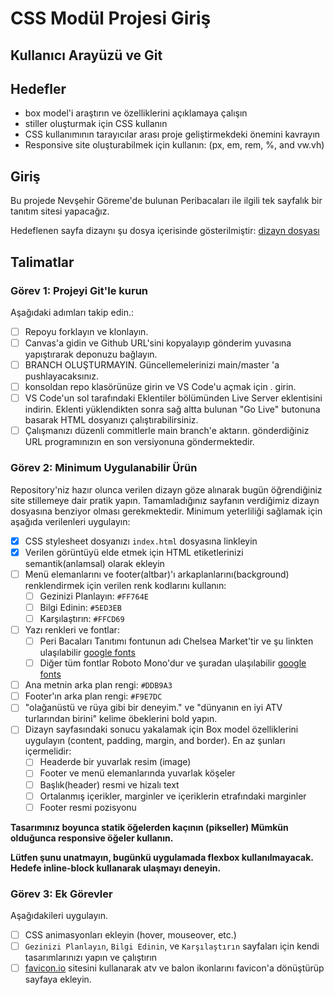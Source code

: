 # CSS Modül Projesi Giriş

## Kullanıcı Arayüzü ve Git

## Hedefler

- box model'i araştırın ve özelliklerini açıklamaya çalışın 
- stiller oluşturmak için CSS kullanın 
- CSS kullanımının tarayıcılar arası proje geliştirmekdeki önemini kavrayın
- Responsive site oluşturabilmek için kullanın: (px, em, rem, %, and vw.vh) 

## Giriş

Bu projede Nevşehir Göreme'de bulunan Peribacaları ile ilgili tek sayfalık bir tanıtım sitesi yapacağız.

Hedeflenen sayfa dizaynı şu dosya içerisinde gösterilmiştir: [dizayn dosyası](/design/desktop.jpg) 

## Talimatlar

### Görev 1: Projeyi Git'le kurun

Aşağıdaki adımları takip edin.:

- [ ] Repoyu forklayın ve klonlayın.
- [ ] Canvas'a gidin ve Github URL'sini kopyalayıp gönderim yuvasına yapıştırarak deponuzu bağlayın.
- [ ] BRANCH OLUŞTURMAYIN. Güncellemelerinizi main/master 'a pushlayacaksınız.
- [ ] konsoldan repo klasörünüze girin ve VS Code'u açmak için . girin.
- [ ] VS Code'un sol tarafındaki Eklentiler bölümünden Live Server eklentisini indirin. Eklenti yüklendikten sonra sağ altta bulunan "Go Live" butonuna basarak HTML dosyanızı çalıştırabilirsiniz.
- [ ] Çalışmanızı düzenli commitlerle main branch'e aktarın. gönderdiğiniz URL programınızın en son versiyonuna göndermektedir.

### Görev 2: Minimum Uygulanabilir Ürün

Repository'niz hazır olunca verilen dizayn göze alınarak bugün öğrendiğiniz site stillemeye dair pratik yapın. Tamamladığınız sayfanın verdiğimiz dizayn dosyasına benziyor olması gerekmektedir. Minimum yeterliliği sağlamak için aşağıda verilenleri uygulayın:

- [x] CSS stylesheet dosyanızı `index.html` dosyasına linkleyin 
- [x] Verilen görüntüyü elde etmek için HTML etiketlerinizi semantik(anlamsal) olarak ekleyin
- [ ] Menü elemanlarını ve footer(altbar)'ı arkaplanlarını(background) renklendirmek için verilen renk kodlarını kullanın:
  - [ ] Gezinizi Planlayın: `#FF764E`
  - [ ] Bilgi Edinin: `#5ED3EB`
  - [ ] Karşılaştırın: `#FFCD69`
- [ ] Yazı renkleri ve fontlar:
  - [ ] Peri Bacaları Tanıtımı fontunun adı Chelsea Market'tir ve şu linkten ulaşılabilir [google fonts](https://fonts.google.com/specimen/Chelsea+Market)
  - [ ] Diğer tüm fontlar Roboto Mono'dur ve şuradan ulaşılabilir [google fonts](https://fonts.google.com/specimen/Roboto+Mono)
- [ ] Ana metnin arka plan rengi: `#DDB9A3`
- [ ] Footer'ın arka plan rengi: `#F9E7DC`
- [ ] "olağanüstü ve rüya gibi bir deneyim." ve "dünyanın en iyi ATV turlarından birini" kelime öbeklerini bold yapın.
- [ ] Dizayn sayfasındaki sonucu yakalamak için Box model özelliklerini uygulayın (content, padding, margin, and border). En az şunları içermelidir:
  - [ ] Headerde bir yuvarlak resim (image)
  - [ ] Footer ve menü elemanlarında yuvarlak köşeler
  - [ ] Başlık(header) resmi ve hizalı text 
  - [ ] Ortalanmış içerikler, marginler ve içeriklerin etrafındaki marginler 
  - [ ] Footer resmi pozisyonu

**Tasarımınız boyunca statik öğelerden kaçının (pikseller) Mümkün olduğunca responsive öğeler kullanın.**

**Lütfen şunu unatmayın, bugünkü uygulamada flexbox kullanılmayacak. Hedefe inline-block kullanarak ulaşmayı deneyin.**


### Görev 3: Ek Görevler

Aşağıdakileri uygulayın.

- [ ] CSS animasyonları ekleyin (hover, mouseover, etc.)
- [ ]  `Gezinizi Planlayın`, `Bilgi Edinin`, ve `Karşılaştırın` sayfaları için kendi tasarımlarınızı yapın ve çalıştırın
- [ ]  [favicon.io](https://favicon.io/favicon-converter/) sitesini kullanarak atv ve balon ikonlarını favicon'a dönüştürüp sayfaya ekleyin.
